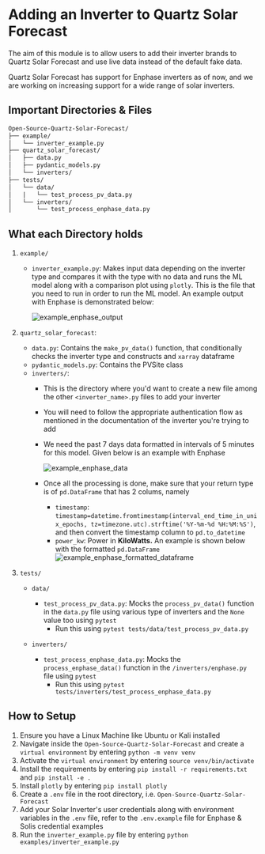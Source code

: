 # Adding an Inverter to Quartz Solar Forecast

The aim of this module is to allow users to add their inverter brands to Quartz Solar Forecast and use live data instead of the default fake data.

Quartz Solar Forecast has support for Enphase inverters as of now, and we are working on increasing support for a wide range of solar inverters.

## Important Directories & Files

```markdown
Open-Source-Quartz-Solar-Forecast/
├── example/
│   └── inverter_example.py
├── quartz_solar_forecast/
│   ├── data.py
│   ├── pydantic_models.py
│   └── inverters/
├── tests/
│   └── data/
│   |   └── test_process_pv_data.py
│   └── inverters/
│       └── test_process_enphase_data.py
```

## What each Directory holds

1. `example/`

   * `inverter_example.py`: Makes input data depending on the inverter type and compares it with the type with no data and runs the ML model along with a comparison plot using `plotly`. This is the file that you need to run in order to run the ML model. An example output with Enphase is demonstrated below:

     ![example_enphase_output](https://github.com/aryanbhosale/Open-Source-Quartz-Solar-Forecast/assets/36108149/7127a00e-c081-4f5e-a342-2be2e2efe00c)
2. `quartz_solar_forecast`:

   * `data.py`: Contains the `make_pv_data()` function, that conditionally checks the inverter type and constructs and `xarray` dataframe
   * `pydantic_models.py`: Contains the PVSite class
   * `inverters/`:
     * This is the directory where you'd want to create a new file among the other `<inverter_name>.py` files to add your inverter
     * You will need to follow the appropriate authentication flow as mentioned in the documentation of the inverter you're trying to add
     * We need the past 7 days data formatted in intervals of 5 minutes for this model. Given below is an example with Enphase

       ![example_enphase_data](https://github.com/aryanbhosale/Open-Source-Quartz-Solar-Forecast/assets/36108149/436c688c-2e59-4047-abfc-754acb629343)
     * Once all the processing is done, make sure that your return type is of `pd.DataFrame` that has 2 colums, namely

       * `timestamp`: `timestamp=datetime.fromtimestamp(interval_end_time_in_unix_epochs, tz=timezone.utc).strftime('%Y-%m-%d %H:%M:%S')`, and then convert the timestamp column to `pd.to_datetime`
       * `power_kw`: Power in **KiloWatts.** An example is shown below with the formatted `pd.DataFrame`
         ![example_enphase_formatted_dataframe](https://github.com/aryanbhosale/Open-Source-Quartz-Solar-Forecast/assets/36108149/482b2f2a-e3f5-4a1a-97f1-2d322a1444d5)
3. `tests/`

   * `data/`

     * `test_process_pv_data.py`: Mocks the `process_pv_data()` function in the `data.py` file using various type of inverters and the `None` value too using `pytest`
       * Run this using `pytest tests/data/test_process_pv_data.py`
   * `inverters/`

     * `test_process_enphase_data.py`: Mocks the `process_enphase_data()` function in the `/inverters/enphase.py` file using `pytest`
       * Run this using `pytest tests/inverters/test_process_enphase_data.py`

## How to Setup

1. Ensure you have a Linux Machine like Ubuntu or Kali installed
2. Navigate inside the `Open-Source-Quartz-Solar-Forecast` and create a `virtual environment` by entering `python -m venv venv`
3. Activate the `virtual environment` by entering `source venv/bin/activate`
4. Install the requirements by entering `pip install -r requirements.txt` and `pip install -e .`
5. Install `plotly` by entering `pip install plotly`
6. Create a `.env` file in the root directory, i.e. `Open-Source-Quartz-Solar-Forecast`
7. Add your Solar Inverter's user credentials along with environment variables in the `.env` file, refer to the `.env.example` file for Enphase & Solis credential examples
8. Run the `inverter_example.py` file by entering `python examples/inverter_example.py`
